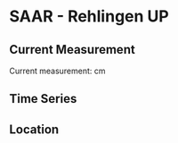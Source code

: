 # SAAR - Rehlingen UP

## Current Measurement

Current measurement: <Value topic="rivers/pegel-online/SAAR/Rehlingen-UP/measurementValue"/> cm

## Time Series

<TimeSeries topic="rivers/pegel-online/SAAR/Rehlingen-UP/measurementValue" period="week" />

## Location

<WorldMap>
  <Marker lat="49.37625876054369" lon="6.699107065846551" labelTopic="rivers/pegel-online/SAAR/Rehlingen-UP/measurementValue" />
</WorldMap>
